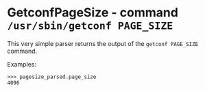 GetconfPageSize - command ``/usr/sbin/getconf PAGE_SIZE``
=========================================================

This very simple parser returns the output of the ``getconf PAGE_SIZE`` command.

Examples:

    >>> pagesize_parsed.page_size
    4096